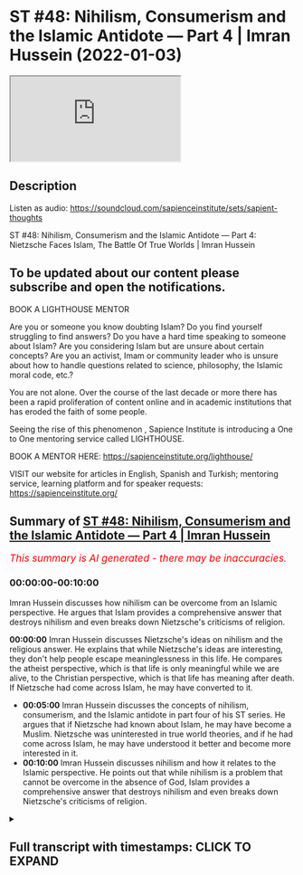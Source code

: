 # ST #48:  Nihilism, Consumerism and the Islamic Antidote — Part 4 | Imran Hussein (2022-01-03)

<iframe loading='lazy' allow='autoplay' src='https://www.youtube.com/embed/Fg9LKfnfIio'></iframe>

## Description

Listen as audio: https://soundcloud.com/sapienceinstitute/sets/sapient-thoughts

ST #48:  Nihilism, Consumerism and the Islamic Antidote — Part 4: Nietzsche Faces Islam, The Battle Of True Worlds | Imran Hussein

To be updated about our content please subscribe and open the notifications.
----
BOOK A LIGHTHOUSE MENTOR

Are you or someone you know doubting Islam? Do you find yourself struggling to find answers?  Do you have a hard time speaking to someone about Islam?  Are you considering Islam but are unsure about certain concepts?  Are you an activist, Imam or community leader who is unsure about how to handle questions related to science, philosophy, the Islamic moral code, etc.?

You are not alone.  Over the course of the last decade or more there has been a rapid proliferation of content online and in academic institutions that has eroded the faith of some people.

Seeing the rise of  this phenomenon , Sapience Institute is introducing a One to One mentoring service called LIGHTHOUSE.

BOOK A MENTOR HERE: https://sapienceinstitute.org/lighthouse/

VISIT our website for articles in English, Spanish and Turkish; mentoring service, learning platform and for speaker requests: https://sapienceinstitute.org/

## Summary of [ST #48: Nihilism, Consumerism and the Islamic Antidote — Part 4 | Imran Hussein](https://www.youtube.com/watch?v=Fg9LKfnfIio)


*<span style="color:red; font-size:125%">This summary is AI generated - there may be inaccuracies</span>. [](/)*

### <a onclick="modifyYTiframeseektime('0')">00:00:00-00:10:00</a>

Imran Hussein discusses how nihilism can be overcome from an Islamic perspective. He argues that Islam provides a comprehensive answer that destroys nihilism and even breaks down Nietzsche's criticisms of religion.

**<a onclick="modifyYTiframeseektime('0')">00:00:00</a>**  Imran Hussein discusses Nietzsche's ideas on nihilism and the religious answer. He explains that while Nietzsche's ideas are interesting, they don't help people escape meaninglessness in this life. He compares the atheist perspective, which is that life is only meaningful while we are alive, to the Christian perspective, which is that life has meaning after death. If Nietzsche had come across Islam, he may have converted to it.
* **<a onclick="modifyYTiframeseektime('300')">00:05:00</a>** Imran Hussein discusses the concepts of nihilism, consumerism, and the Islamic antidote in part four of his ST series. He argues that if Nietzsche had known about Islam, he may have become a Muslim. Nietzsche was uninterested in true world theories, and if he had come across Islam, he may have understood it better and become more interested in it.
* **<a onclick="modifyYTiframeseektime('600')">00:10:00</a>**  Imran Hussein discusses nihilism and how it relates to the Islamic perspective. He points out that while nihilism is a problem that cannot be overcome in the absence of God, Islam provides a comprehensive answer that destroys nihilism and even breaks down Nietzsche's criticisms of religion.

<details><summary><h2>Full transcript with timestamps: CLICK TO EXPAND</h2></summary>

<a onclick="modifyYTiframeseektime('12')">0:00:12</a> assalamu alaikum brothers and sisters  
<a onclick="modifyYTiframeseektime('13')">0:00:13</a> welcome back to the sapiens thoughts  
<a onclick="modifyYTiframeseektime('16')">0:00:16</a> video series where we're discussing  
<a onclick="modifyYTiframeseektime('17')">0:00:17</a> nihilism consumerism and the islamic  
<a onclick="modifyYTiframeseektime('19')">0:00:19</a> antidote to these issues  
<a onclick="modifyYTiframeseektime('21')">0:00:21</a> in this  
<a onclick="modifyYTiframeseektime('23')">0:00:23</a> video we're going to be looking further  
<a onclick="modifyYTiframeseektime('25')">0:00:25</a> into nihilism in particular the views of  
<a onclick="modifyYTiframeseektime('27')">0:00:27</a> nietzsche  
<a onclick="modifyYTiframeseektime('28')">0:00:28</a> now nietzsche was very interesting  
<a onclick="modifyYTiframeseektime('30')">0:00:30</a> because a lot of his philosophy and his  
<a onclick="modifyYTiframeseektime('32')">0:00:32</a> works were on the topic of nihilism and  
<a onclick="modifyYTiframeseektime('34')">0:00:34</a> meaning  
<a onclick="modifyYTiframeseektime('35')">0:00:35</a> and what he proposed  
<a onclick="modifyYTiframeseektime('37')">0:00:37</a> as a means of addressing or dealing with  
<a onclick="modifyYTiframeseektime('40')">0:00:40</a> meaninglessness or nihilism was the idea  
<a onclick="modifyYTiframeseektime('42')">0:00:42</a> of what's referred to as the ubermensch  
<a onclick="modifyYTiframeseektime('45')">0:00:45</a> or the superman this character  
<a onclick="modifyYTiframeseektime('48')">0:00:48</a> which  
<a onclick="modifyYTiframeseektime('49')">0:00:49</a> a human should aspire to attain and  
<a onclick="modifyYTiframeseektime('51')">0:00:51</a> generally speaking the idea was that  
<a onclick="modifyYTiframeseektime('53')">0:00:53</a> this person  
<a onclick="modifyYTiframeseektime('55')">0:00:55</a> creates his understanding the  
<a onclick="modifyYTiframeseektime('57')">0:00:57</a> meaningless of my finding himself in a  
<a onclick="modifyYTiframeseektime('60')">0:01:00</a> world which has no meaning and realizing  
<a onclick="modifyYTiframeseektime('63')">0:01:03</a> that his life has no meaning that he now  
<a onclick="modifyYTiframeseektime('66')">0:01:06</a> creates his own value system he  
<a onclick="modifyYTiframeseektime('68')">0:01:08</a> transcends this meaninglessness  
<a onclick="modifyYTiframeseektime('71')">0:01:11</a> through himself  
<a onclick="modifyYTiframeseektime('72')">0:01:12</a> by creating a system for himself which  
<a onclick="modifyYTiframeseektime('74')">0:01:14</a> elevates him now again very interesting  
<a onclick="modifyYTiframeseektime('76')">0:01:16</a> idea  
<a onclick="modifyYTiframeseektime('78')">0:01:18</a> one which you can respect and you can  
<a onclick="modifyYTiframeseektime('79')">0:01:19</a> understand the value of in a meaningless  
<a onclick="modifyYTiframeseektime('82')">0:01:22</a> world however like i said already such  
<a onclick="modifyYTiframeseektime('85')">0:01:25</a> ideas don't address the fundamental  
<a onclick="modifyYTiframeseektime('87')">0:01:27</a> issue you still have to acknowledge that  
<a onclick="modifyYTiframeseektime('88')">0:01:28</a> life at bottom is ultimately meaningless  
<a onclick="modifyYTiframeseektime('90')">0:01:30</a> and the best you can do is just make up  
<a onclick="modifyYTiframeseektime('92')">0:01:32</a> something for yourself as you go along  
<a onclick="modifyYTiframeseektime('94')">0:01:34</a> but that idea you know essentially  
<a onclick="modifyYTiframeseektime('97')">0:01:37</a> it has no true intrinsic meaning you may  
<a onclick="modifyYTiframeseektime('101')">0:01:41</a> argue well it's more meaningful than  
<a onclick="modifyYTiframeseektime('103')">0:01:43</a> doing some just sitting around doing  
<a onclick="modifyYTiframeseektime('104')">0:01:44</a> nothing you can argue that however  
<a onclick="modifyYTiframeseektime('106')">0:01:46</a> it's made up if you really think about  
<a onclick="modifyYTiframeseektime('108')">0:01:48</a> it's made up it's a made-up idea that  
<a onclick="modifyYTiframeseektime('110')">0:01:50</a> you think is more worthwhile you know a  
<a onclick="modifyYTiframeseektime('112')">0:01:52</a> way of living which you think is more  
<a onclick="modifyYTiframeseektime('113')">0:01:53</a> worthwhile of engaging in as opposed to  
<a onclick="modifyYTiframeseektime('115')">0:01:55</a> another way of living  
<a onclick="modifyYTiframeseektime('116')">0:01:56</a> so what i found really interesting was  
<a onclick="modifyYTiframeseektime('118')">0:01:58</a> nietzsche's critique  
<a onclick="modifyYTiframeseektime('120')">0:02:00</a> of  
<a onclick="modifyYTiframeseektime('121')">0:02:01</a> the religious answer now remember  
<a onclick="modifyYTiframeseektime('123')">0:02:03</a> context there which is he was probably  
<a onclick="modifyYTiframeseektime('125')">0:02:05</a> most likely focusing on the christian  
<a onclick="modifyYTiframeseektime('127')">0:02:07</a> tradition and the christian answer  
<a onclick="modifyYTiframeseektime('129')">0:02:09</a> to  
<a onclick="modifyYTiframeseektime('131')">0:02:11</a> to nihilism or the the way christianity  
<a onclick="modifyYTiframeseektime('133')">0:02:13</a> dealt with this problem or overcame  
<a onclick="modifyYTiframeseektime('135')">0:02:15</a> nihilism  
<a onclick="modifyYTiframeseektime('136')">0:02:16</a> and he referred to this as  
<a onclick="modifyYTiframeseektime('139')">0:02:19</a> true worlds  
<a onclick="modifyYTiframeseektime('141')">0:02:21</a> and he understood that you know  
<a onclick="modifyYTiframeseektime('142')">0:02:22</a> throughout history people have proposed  
<a onclick="modifyYTiframeseektime('145')">0:02:25</a> the idea of true worlds and a true world  
<a onclick="modifyYTiframeseektime('147')">0:02:27</a> essentially is a world which transcends  
<a onclick="modifyYTiframeseektime('150')">0:02:30</a> this world which is eternal and may also  
<a onclick="modifyYTiframeseektime('153')">0:02:33</a> incorporate other things such as it's a  
<a onclick="modifyYTiframeseektime('155')">0:02:35</a> world where there's peace and  
<a onclick="modifyYTiframeseektime('156')">0:02:36</a> tranquility  
<a onclick="modifyYTiframeseektime('157')">0:02:37</a> um no suffering no pain and it goes on  
<a onclick="modifyYTiframeseektime('160')">0:02:40</a> forever you know it's it's that is the  
<a onclick="modifyYTiframeseektime('163')">0:02:43</a> true world that's where we truly belong  
<a onclick="modifyYTiframeseektime('165')">0:02:45</a> and nietzsche's  
<a onclick="modifyYTiframeseektime('166')">0:02:46</a> critique of this was especially from a  
<a onclick="modifyYTiframeseektime('168')">0:02:48</a> christian perspective well  
<a onclick="modifyYTiframeseektime('171')">0:02:51</a> true worlds  
<a onclick="modifyYTiframeseektime('172')">0:02:52</a> don't really help you escape  
<a onclick="modifyYTiframeseektime('173')">0:02:53</a> meaninglessness in this life  
<a onclick="modifyYTiframeseektime('175')">0:02:55</a> you know whereas other people saw you  
<a onclick="modifyYTiframeseektime('177')">0:02:57</a> know on the surface well yeah they do  
<a onclick="modifyYTiframeseektime('179')">0:02:59</a> because when you believe that there's  
<a onclick="modifyYTiframeseektime('180')">0:03:00</a> another world to come an eternal world  
<a onclick="modifyYTiframeseektime('182')">0:03:02</a> you know  
<a onclick="modifyYTiframeseektime('183')">0:03:03</a> you know human beings find meaning  
<a onclick="modifyYTiframeseektime('185')">0:03:05</a> through this value through this well  
<a onclick="modifyYTiframeseektime('186')">0:03:06</a> that's where i belong you know i am  
<a onclick="modifyYTiframeseektime('189')">0:03:09</a> created and i belong in the in the  
<a onclick="modifyYTiframeseektime('190')">0:03:10</a> hereafter i don't belong in this world  
<a onclick="modifyYTiframeseektime('192')">0:03:12</a> and i was created by god and so on all  
<a onclick="modifyYTiframeseektime('194')">0:03:14</a> these ideas lead want to find meaning  
<a onclick="modifyYTiframeseektime('197')">0:03:17</a> and purpose however niche pointed out  
<a onclick="modifyYTiframeseektime('199')">0:03:19</a> and rightly so if you look at it from  
<a onclick="modifyYTiframeseektime('201')">0:03:21</a> purely from a christian perspective  
<a onclick="modifyYTiframeseektime('204')">0:03:24</a> that  
<a onclick="modifyYTiframeseektime('205')">0:03:25</a> the idea of a true world  
<a onclick="modifyYTiframeseektime('207')">0:03:27</a> actually removed meaning from life in  
<a onclick="modifyYTiframeseektime('210')">0:03:30</a> this world because if one is to believe  
<a onclick="modifyYTiframeseektime('212')">0:03:32</a> that there is an eternity a paradise to  
<a onclick="modifyYTiframeseektime('214')">0:03:34</a> come  
<a onclick="modifyYTiframeseektime('216')">0:03:36</a> and that's it and there is no clarity as  
<a onclick="modifyYTiframeseektime('218')">0:03:38</a> far as the link between the hereafter  
<a onclick="modifyYTiframeseektime('220')">0:03:40</a> and the here and now this world well  
<a onclick="modifyYTiframeseektime('222')">0:03:42</a> then you have nothing to do in this  
<a onclick="modifyYTiframeseektime('223')">0:03:43</a> world and that's what he presented well  
<a onclick="modifyYTiframeseektime('226')">0:03:46</a> from that perspective you're just  
<a onclick="modifyYTiframeseektime('227')">0:03:47</a> waiting to die you have nothing to do in  
<a onclick="modifyYTiframeseektime('229')">0:03:49</a> this life other than wait for death and  
<a onclick="modifyYTiframeseektime('230')">0:03:50</a> when death comes you die  
<a onclick="modifyYTiframeseektime('232')">0:03:52</a> and therefore this life is  
<a onclick="modifyYTiframeseektime('235')">0:03:55</a> far less meaningful  
<a onclick="modifyYTiframeseektime('237')">0:03:57</a> than  
<a onclick="modifyYTiframeseektime('238')">0:03:58</a> an atheist perspective which is this is  
<a onclick="modifyYTiframeseektime('240')">0:04:00</a> the only life you have there is no  
<a onclick="modifyYTiframeseektime('242')">0:04:02</a> eternity there is nothing else to come  
<a onclick="modifyYTiframeseektime('244')">0:04:04</a> and therefore well at least we should  
<a onclick="modifyYTiframeseektime('245')">0:04:05</a> try to logically you know you can say uh  
<a onclick="modifyYTiframeseektime('248')">0:04:08</a> we should try to make the most of this  
<a onclick="modifyYTiframeseektime('249')">0:04:09</a> life so this life is meaningful from  
<a onclick="modifyYTiframeseektime('251')">0:04:11</a> that perspective he would argue as  
<a onclick="modifyYTiframeseektime('252')">0:04:12</a> opposed to you know a view that you have  
<a onclick="modifyYTiframeseektime('254')">0:04:14</a> an eternal life to come that's the real  
<a onclick="modifyYTiframeseektime('256')">0:04:16</a> life and therefore this life is just  
<a onclick="modifyYTiframeseektime('258')">0:04:18</a> nothing to do waiting to die so it's  
<a onclick="modifyYTiframeseektime('260')">0:04:20</a> meaningless now he was right from this  
<a onclick="modifyYTiframeseektime('262')">0:04:22</a> perspective however  
<a onclick="modifyYTiframeseektime('264')">0:04:24</a> i believe if he had come across  
<a onclick="modifyYTiframeseektime('267')">0:04:27</a> the islamic conception of the hereafter  
<a onclick="modifyYTiframeseektime('269')">0:04:29</a> and how  
<a onclick="modifyYTiframeseektime('270')">0:04:30</a> it's made clear in islam the link  
<a onclick="modifyYTiframeseektime('272')">0:04:32</a> between this life  
<a onclick="modifyYTiframeseektime('274')">0:04:34</a> and the hereafter  
<a onclick="modifyYTiframeseektime('276')">0:04:36</a> and how relevant this life is  
<a onclick="modifyYTiframeseektime('278')">0:04:38</a> for our eternal life  
<a onclick="modifyYTiframeseektime('280')">0:04:40</a> then i believe he may have actually he  
<a onclick="modifyYTiframeseektime('281')">0:04:41</a> may even have become muslim and the  
<a onclick="modifyYTiframeseektime('282')">0:04:42</a> reason i say this  
<a onclick="modifyYTiframeseektime('284')">0:04:44</a> is because  
<a onclick="modifyYTiframeseektime('285')">0:04:45</a> nietzsche didn't deny  
<a onclick="modifyYTiframeseektime('288')">0:04:48</a> true worlds or hereafter the concept of  
<a onclick="modifyYTiframeseektime('290')">0:04:50</a> god god based on evidence right he makes  
<a onclick="modifyYTiframeseektime('294')">0:04:54</a> this clear for example uh in his book  
<a onclick="modifyYTiframeseektime('297')">0:04:57</a> human all to human he states it is true  
<a onclick="modifyYTiframeseektime('300')">0:05:00</a> there could be a metaphysical world the  
<a onclick="modifyYTiframeseektime('302')">0:05:02</a> absolute possibility of it is hardly to  
<a onclick="modifyYTiframeseektime('304')">0:05:04</a> be disputed so he didn't deny this his  
<a onclick="modifyYTiframeseektime('307')">0:05:07</a> reasons for denying  
<a onclick="modifyYTiframeseektime('309')">0:05:09</a> what he referred to as the true world or  
<a onclick="modifyYTiframeseektime('311')">0:05:11</a> god were not based on evidence they were  
<a onclick="modifyYTiframeseektime('313')">0:05:13</a> based on utility from his understanding  
<a onclick="modifyYTiframeseektime('316')">0:05:16</a> that to believe in a true world was not  
<a onclick="modifyYTiframeseektime('319')">0:05:19</a> conducive to  
<a onclick="modifyYTiframeseektime('320')">0:05:20</a> you know survival in this world or  
<a onclick="modifyYTiframeseektime('322')">0:05:22</a> finding meaning in this world that's how  
<a onclick="modifyYTiframeseektime('323')">0:05:23</a> he understood it  
<a onclick="modifyYTiframeseektime('325')">0:05:25</a> and the way he expressed his idea or his  
<a onclick="modifyYTiframeseektime('327')">0:05:27</a> thoughts on this were you can find in  
<a onclick="modifyYTiframeseektime('329')">0:05:29</a> his autobiography ekohomo he states the  
<a onclick="modifyYTiframeseektime('331')">0:05:31</a> concept beyond the true world invented  
<a onclick="modifyYTiframeseektime('334')">0:05:34</a> in order to devalue  
<a onclick="modifyYTiframeseektime('337')">0:05:37</a> the only world there is in order to  
<a onclick="modifyYTiframeseektime('339')">0:05:39</a> retain no goal no reason no task for our  
<a onclick="modifyYTiframeseektime('342')">0:05:42</a> earthly reality and again beautifully  
<a onclick="modifyYTiframeseektime('344')">0:05:44</a> summarized in his words  
<a onclick="modifyYTiframeseektime('347')">0:05:47</a> he is the soul the ad the decree he says  
<a onclick="modifyYTiframeseektime('349')">0:05:49</a> the creation of an eternal life  
<a onclick="modifyYTiframeseektime('351')">0:05:51</a> a paradise as a means of removing  
<a onclick="modifyYTiframeseektime('354')">0:05:54</a> meaning from this world essentially is a  
<a onclick="modifyYTiframeseektime('356')">0:05:56</a> very interesting insight however like i  
<a onclick="modifyYTiframeseektime('357')">0:05:57</a> said if he had come across the islamic  
<a onclick="modifyYTiframeseektime('359')">0:05:59</a> concept and the link between this world  
<a onclick="modifyYTiframeseektime('361')">0:06:01</a> and the hereafter  
<a onclick="modifyYTiframeseektime('363')">0:06:03</a> he probably would have left you know  
<a onclick="modifyYTiframeseektime('365')">0:06:05</a> abandoned his perspective at the very  
<a onclick="modifyYTiframeseektime('367')">0:06:07</a> least and maybe become muslim god knows  
<a onclick="modifyYTiframeseektime('369')">0:06:09</a> best  
<a onclick="modifyYTiframeseektime('370')">0:06:10</a> um so how does islam bridge the gap what  
<a onclick="modifyYTiframeseektime('371')">0:06:11</a> does islam teach us in regards to this  
<a onclick="modifyYTiframeseektime('373')">0:06:13</a> life and the hereafter it's very clear  
<a onclick="modifyYTiframeseektime('375')">0:06:15</a> firstly god outlines the purpose of  
<a onclick="modifyYTiframeseektime('377')">0:06:17</a> humanity chapter 51 56 allah says  
<a onclick="modifyYTiframeseektime('383')">0:06:23</a> that god did not create the jinn kind  
<a onclick="modifyYTiframeseektime('386')">0:06:26</a> and the humankind for no reason  
<a onclick="modifyYTiframeseektime('389')">0:06:29</a> no other reason except to know him and  
<a onclick="modifyYTiframeseektime('391')">0:06:31</a> to worship him this is the purpose of  
<a onclick="modifyYTiframeseektime('394')">0:06:34</a> our existence this is why we live and  
<a onclick="modifyYTiframeseektime('395')">0:06:35</a> then further in other places god  
<a onclick="modifyYTiframeseektime('397')">0:06:37</a> clarifies even  
<a onclick="modifyYTiframeseektime('399')">0:06:39</a> you know why we exist within this  
<a onclick="modifyYTiframeseektime('401')">0:06:41</a> physical material world god says for  
<a onclick="modifyYTiframeseektime('403')">0:06:43</a> example in surah mulk  
<a onclick="modifyYTiframeseektime('405')">0:06:45</a> chapter 67 verse 2 he says that he who  
<a onclick="modifyYTiframeseektime('408')">0:06:48</a> created death and life in order to test  
<a onclick="modifyYTiframeseektime('411')">0:06:51</a> which of us is best in deeds and he is  
<a onclick="modifyYTiframeseektime('413')">0:06:53</a> the almighty all forgiving so god  
<a onclick="modifyYTiframeseektime('415')">0:06:55</a> outlines here that he created life and  
<a onclick="modifyYTiframeseektime('417')">0:06:57</a> death to test which of us is best in  
<a onclick="modifyYTiframeseektime('419')">0:06:59</a> deeds this life is a test and what's  
<a onclick="modifyYTiframeseektime('421')">0:07:01</a> really interesting is that this is  
<a onclick="modifyYTiframeseektime('423')">0:07:03</a> something that could be acknowledged  
<a onclick="modifyYTiframeseektime('424')">0:07:04</a> even by the secularists  
<a onclick="modifyYTiframeseektime('426')">0:07:06</a> if you look at life what are we doing  
<a onclick="modifyYTiframeseektime('429')">0:07:09</a> every single moment of our lives we're  
<a onclick="modifyYTiframeseektime('430')">0:07:10</a> making choices  
<a onclick="modifyYTiframeseektime('432')">0:07:12</a> you know we're being literally being  
<a onclick="modifyYTiframeseektime('433')">0:07:13</a> tested you know we're being tested to  
<a onclick="modifyYTiframeseektime('435')">0:07:15</a> see what choice we make sometimes we  
<a onclick="modifyYTiframeseektime('437')">0:07:17</a> make good choices sometimes we make bad  
<a onclick="modifyYTiframeseektime('439')">0:07:19</a> choices so life essentially even from a  
<a onclick="modifyYTiframeseektime('441')">0:07:21</a> secular perspective if you one way of  
<a onclick="modifyYTiframeseektime('443')">0:07:23</a> looking at is that it's a test it is  
<a onclick="modifyYTiframeseektime('445')">0:07:25</a> literally a test and god makes clear  
<a onclick="modifyYTiframeseektime('447')">0:07:27</a> that this is a life where we're being  
<a onclick="modifyYTiframeseektime('448')">0:07:28</a> tested to see who does good  
<a onclick="modifyYTiframeseektime('451')">0:07:31</a> and the most fundamental good word human  
<a onclick="modifyYTiframeseektime('453')">0:07:33</a> being could do is to recognize using  
<a onclick="modifyYTiframeseektime('455')">0:07:35</a> their faculties as they may be blessed  
<a onclick="modifyYTiframeseektime('456')">0:07:36</a> is to recognize the creator  
<a onclick="modifyYTiframeseektime('458')">0:07:38</a> that he exists and to recognize that we  
<a onclick="modifyYTiframeseektime('460')">0:07:40</a> were created to worship him and then to  
<a onclick="modifyYTiframeseektime('462')">0:07:42</a> engage in that worship  
<a onclick="modifyYTiframeseektime('464')">0:07:44</a> and we are going to be tested in regards  
<a onclick="modifyYTiframeseektime('466')">0:07:46</a> to this we're going to god is  
<a onclick="modifyYTiframeseektime('468')">0:07:48</a> essentially another way to look at this  
<a onclick="modifyYTiframeseektime('469')">0:07:49</a> test is to see god is seeing who is  
<a onclick="modifyYTiframeseektime('472')">0:07:52</a> actually truthful in the claim  
<a onclick="modifyYTiframeseektime('474')">0:07:54</a> that we make which is that we worship  
<a onclick="modifyYTiframeseektime('476')">0:07:56</a> god alone  
<a onclick="modifyYTiframeseektime('477')">0:07:57</a> you know that and that's really tested  
<a onclick="modifyYTiframeseektime('478')">0:07:58</a> when you go through a hardship or a  
<a onclick="modifyYTiframeseektime('480')">0:08:00</a> trial  
<a onclick="modifyYTiframeseektime('481')">0:08:01</a> you know so constantly life is a test  
<a onclick="modifyYTiframeseektime('483')">0:08:03</a> it's a battle we're going to go through  
<a onclick="modifyYTiframeseektime('484')">0:08:04</a> this this is a realm where our worship  
<a onclick="modifyYTiframeseektime('486')">0:08:06</a> is being tested are we truly worshipers  
<a onclick="modifyYTiframeseektime('488')">0:08:08</a> of god do we truly deserve paradise in  
<a onclick="modifyYTiframeseektime('491')">0:08:11</a> the hereafter  
<a onclick="modifyYTiframeseektime('492')">0:08:12</a> and god further in the quran in other  
<a onclick="modifyYTiframeseektime('494')">0:08:14</a> places many places for example chapter 4  
<a onclick="modifyYTiframeseektime('496')">0:08:16</a> verse 124 god says and whoever does  
<a onclick="modifyYTiframeseektime('498')">0:08:18</a> righteous deeds whether male or female  
<a onclick="modifyYTiframeseektime('500')">0:08:20</a> while being a believer  
<a onclick="modifyYTiframeseektime('502')">0:08:22</a> those will enter paradise and will not  
<a onclick="modifyYTiframeseektime('504')">0:08:24</a> be wronged even as much as a speck on a  
<a onclick="modifyYTiframeseektime('507')">0:08:27</a> date seed  
<a onclick="modifyYTiframeseektime('509')">0:08:29</a> very beautifully clarified for us  
<a onclick="modifyYTiframeseektime('511')">0:08:31</a> that  
<a onclick="modifyYTiframeseektime('513')">0:08:33</a> what we do in this life our actions have  
<a onclick="modifyYTiframeseektime('515')">0:08:35</a> a direct implication  
<a onclick="modifyYTiframeseektime('517')">0:08:37</a> what we do in this life  
<a onclick="modifyYTiframeseektime('519')">0:08:39</a> determines  
<a onclick="modifyYTiframeseektime('521')">0:08:41</a> where we end up in the hereafter  
<a onclick="modifyYTiframeseektime('522')">0:08:42</a> obviously by the leave and mercy of god  
<a onclick="modifyYTiframeseektime('524')">0:08:44</a> but our action our engagement in this  
<a onclick="modifyYTiframeseektime('527')">0:08:47</a> life every moment in this life will  
<a onclick="modifyYTiframeseektime('529')">0:08:49</a> determine where we hear where we end up  
<a onclick="modifyYTiframeseektime('530')">0:08:50</a> in the hereafter and if we understand  
<a onclick="modifyYTiframeseektime('533')">0:08:53</a> now this concept this philosophy from  
<a onclick="modifyYTiframeseektime('535')">0:08:55</a> our perspective well then  
<a onclick="modifyYTiframeseektime('537')">0:08:57</a> it's clear that this life is so  
<a onclick="modifyYTiframeseektime('540')">0:09:00</a> significant and so meaningful  
<a onclick="modifyYTiframeseektime('543')">0:09:03</a> because it has a direct bearing on where  
<a onclick="modifyYTiframeseektime('545')">0:09:05</a> we end up in the hereafter it's a  
<a onclick="modifyYTiframeseektime('546')">0:09:06</a> springboard to the hereafter now if  
<a onclick="modifyYTiframeseektime('549')">0:09:09</a> nietzsche had come across this and  
<a onclick="modifyYTiframeseektime('550')">0:09:10</a> understood this like i said he may very  
<a onclick="modifyYTiframeseektime('552')">0:09:12</a> well have become muslim and this is why  
<a onclick="modifyYTiframeseektime('554')">0:09:14</a> it's very interesting iqbal muhammad  
<a onclick="modifyYTiframeseektime('556')">0:09:16</a> iqbal in his javid nama he says had he  
<a onclick="modifyYTiframeseektime('558')">0:09:18</a> lived referring to nietzsche had he  
<a onclick="modifyYTiframeseektime('560')">0:09:20</a> lived in the times of ahmed i believe  
<a onclick="modifyYTiframeseektime('561')">0:09:21</a> referring to the prophet peace be upon  
<a onclick="modifyYTiframeseektime('563')">0:09:23</a> him he says had he lived in the times of  
<a onclick="modifyYTiframeseektime('564')">0:09:24</a> ahmed he would have entered into the  
<a onclick="modifyYTiframeseektime('566')">0:09:26</a> eternal joy  
<a onclick="modifyYTiframeseektime('567')">0:09:27</a> and iqbal by the way was someone who  
<a onclick="modifyYTiframeseektime('569')">0:09:29</a> really studied nietzsche's works in  
<a onclick="modifyYTiframeseektime('570')">0:09:30</a> depth and he's also  
<a onclick="modifyYTiframeseektime('573')">0:09:33</a> has said um had nietzsche been present  
<a onclick="modifyYTiframeseektime('576')">0:09:36</a> in the in this era iqbal would have  
<a onclick="modifyYTiframeseektime('578')">0:09:38</a> taught him what was in the glory of god  
<a onclick="modifyYTiframeseektime('581')">0:09:41</a> so i'm it's not surprising that iqbal  
<a onclick="modifyYTiframeseektime('583')">0:09:43</a> noted that nietzsche if he had really  
<a onclick="modifyYTiframeseektime('585')">0:09:45</a> understood islam  
<a onclick="modifyYTiframeseektime('587')">0:09:47</a> he may very well have become muslim and  
<a onclick="modifyYTiframeseektime('590')">0:09:50</a> especially understanding that niche was  
<a onclick="modifyYTiframeseektime('592')">0:09:52</a> really un interested in these in the  
<a onclick="modifyYTiframeseektime('594')">0:09:54</a> true world theories that religions had  
<a onclick="modifyYTiframeseektime('596')">0:09:56</a> to offer if he had come across the  
<a onclick="modifyYTiframeseektime('598')">0:09:58</a> islamic conception of a true world and  
<a onclick="modifyYTiframeseektime('600')">0:10:00</a> how it links to this world  
<a onclick="modifyYTiframeseektime('602')">0:10:02</a> you know i think that would have been a  
<a onclick="modifyYTiframeseektime('603')">0:10:03</a> game changer for him  
<a onclick="modifyYTiframeseektime('605')">0:10:05</a> so brothers and sisters  
<a onclick="modifyYTiframeseektime('607')">0:10:07</a> just to summarize and to conclude  
<a onclick="modifyYTiframeseektime('611')">0:10:11</a> nihilism  
<a onclick="modifyYTiframeseektime('613')">0:10:13</a> is a problem that cannot be overcome in  
<a onclick="modifyYTiframeseektime('615')">0:10:15</a> the absence of god you can find patches  
<a onclick="modifyYTiframeseektime('619')">0:10:19</a> you can come up with your own views you  
<a onclick="modifyYTiframeseektime('621')">0:10:21</a> can make things up for yourself to get  
<a onclick="modifyYTiframeseektime('624')">0:10:24</a> to try and overcome this problem but at  
<a onclick="modifyYTiframeseektime('626')">0:10:26</a> bottom you're never going to overcome it  
<a onclick="modifyYTiframeseektime('627')">0:10:27</a> you can just distract yourself and lie  
<a onclick="modifyYTiframeseektime('629')">0:10:29</a> to yourself  
<a onclick="modifyYTiframeseektime('631')">0:10:31</a> other religions don't provide in  
<a onclick="modifyYTiframeseektime('633')">0:10:33</a> particular christianity hasn't provided  
<a onclick="modifyYTiframeseektime('635')">0:10:35</a> historically a clear  
<a onclick="modifyYTiframeseektime('637')">0:10:37</a> you know  
<a onclick="modifyYTiframeseektime('638')">0:10:38</a> conception which links this world to the  
<a onclick="modifyYTiframeseektime('640')">0:10:40</a> hereafter and therefore which shows why  
<a onclick="modifyYTiframeseektime('642')">0:10:42</a> this life is meaningful and helps us  
<a onclick="modifyYTiframeseektime('644')">0:10:44</a> transcend  
<a onclick="modifyYTiframeseektime('645')">0:10:45</a> nihilism something noted by nietzsche  
<a onclick="modifyYTiframeseektime('647')">0:10:47</a> however islam does provide a  
<a onclick="modifyYTiframeseektime('648')">0:10:48</a> comprehensive answer which highlights  
<a onclick="modifyYTiframeseektime('650')">0:10:50</a> why this life is life is extremely  
<a onclick="modifyYTiframeseektime('652')">0:10:52</a> meaningful and and and and you know how  
<a onclick="modifyYTiframeseektime('656')">0:10:56</a> how this how you know the conception of  
<a onclick="modifyYTiframeseektime('658')">0:10:58</a> this life from an islamic perspective  
<a onclick="modifyYTiframeseektime('660')">0:11:00</a> completely demolishes nihilism and even  
<a onclick="modifyYTiframeseektime('662')">0:11:02</a> you know breaks down nietzsche's uh  
<a onclick="modifyYTiframeseektime('665')">0:11:05</a> complaints and his criticisms of what  
<a onclick="modifyYTiframeseektime('667')">0:11:07</a> religion had to offer  
<a onclick="modifyYTiframeseektime('669')">0:11:09</a> so that's it for this episode brothers  
<a onclick="modifyYTiframeseektime('671')">0:11:11</a> and sisters join me again for the next  
<a onclick="modifyYTiframeseektime('674')">0:11:14</a> episode where we will be looking or  
<a onclick="modifyYTiframeseektime('676')">0:11:16</a> diving into consumerism and really  
<a onclick="modifyYTiframeseektime('678')">0:11:18</a> understanding this particular topic  
<a onclick="modifyYTiframeseektime('679')">0:11:19</a> until next time take care  
</details>